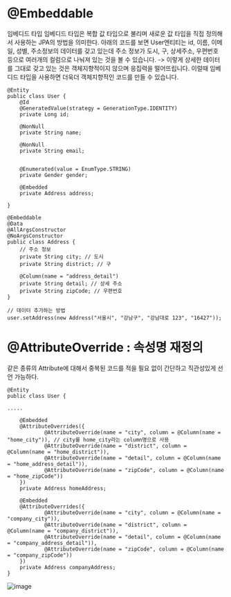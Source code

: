 # @Embeddable 
임베디드 타입
임베디드 타입은 복합 값 타입으로 불리며 새로운 값 타입을 직접 정의해서 사용하는 JPA의 방법을 의미한다.
아래의 코드를 보면 User엔티티는 id, 이름, 이메일, 성별, 주소정보의 데이터를 갖고 있는데 주소 정보가 도시, 구, 상세주소, 우편번호 등으로 여러개의 컬럼으로 나눠져 있는 것을 볼 수 있습니다. 
-> 이렇게 상세한 데이터를 그대로 갖고 있는 것은 객체지향적이지 않으며 응집력을 떨어뜨립니다.
이럴때 임베디드 타입을 사용하면 더욱더 객체지향적인 코드를 만들 수 있습니다.
```
@Entity
public class User {
    @Id
    @GeneratedValue(strategy = GenerationType.IDENTITY)
    private Long id;

    @NonNull
    private String name;

    @NonNull
    private String email;


    @Enumerated(value = EnumType.STRING)
    private Gender gender;
    
    @Embedded
    private Address address;

}
```

```
@Embeddable
@Data
@AllArgsConstructor
@NoArgsConstructor
public class Address {
    // 주소 정보
    private String city; // 도시
    private String district; // 구

    @Column(name = "address_detail")
    private String detail; // 상세 주소
    private String zipCode; // 우편번호
}
```

```
// 데이터 추가하는 방법
user.setAddress(new Address("서울시", "강남구", "강남대로 123", "16427"));
```

# @AttributeOverride : 속성명 재정의
같은 종류의 Attribute에 대해서 중복된 코드를 적을 필요 없이 간단하고 직관성있게 선언 가능하다.

```
@Entity
public class User {

.....

    @Embedded
    @AttributeOverrides({
            @AttributeOverride(name = "city", column = @Column(name = "home_city")), // city를 home_city라는 column명으로 사용
            @AttributeOverride(name = "district", column = @Column(name = "home_district")),
            @AttributeOverride(name = "detail", column = @Column(name = "home_address_detail")),
            @AttributeOverride(name = "zipCode", column = @Column(name = "home_zipCode"))
    })
    private Address homeAddress;

    @Embedded
    @AttributeOverrides({
            @AttributeOverride(name = "city", column = @Column(name = "company_city")),
            @AttributeOverride(name = "district", column = @Column(name = "company_district")),
            @AttributeOverride(name = "detail", column = @Column(name = "company_address_detail")),
            @AttributeOverride(name = "zipCode", column = @Column(name = "company_zipCode"))
    })
    private Address companyAddress; 
}
```

![image](https://github.com/jun-youngpark/note/assets/54339804/b96769ff-125d-49a6-8dc1-c5dc2f5a2296)


